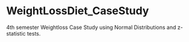 # WeightLossDiet_CaseStudy
4th semester Weightloss Case Study
using Normal Distributions and z-statistic tests.
